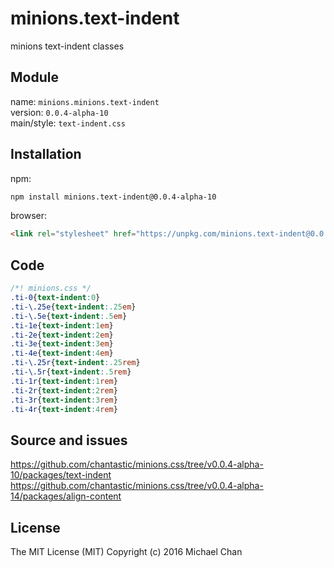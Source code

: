 # minions.text-indent
minions text-indent classes

## Module
name: `minions.minions.text-indent`  
version: `0.0.4-alpha-10`  
main/style: `text-indent.css`  

## Installation
npm:
```bash
npm install minions.text-indent@0.0.4-alpha-10
```

browser:
```html
<link rel="stylesheet" href="https://unpkg.com/minions.text-indent@0.0.4-alpha-10" />
```

## Code
```css
/*! minions.css */
.ti-0{text-indent:0}
.ti-\.25e{text-indent:.25em}
.ti-\.5e{text-indent:.5em}
.ti-1e{text-indent:1em}
.ti-2e{text-indent:2em}
.ti-3e{text-indent:3em}
.ti-4e{text-indent:4em}
.ti-\.25r{text-indent:.25rem}
.ti-\.5r{text-indent:.5rem}
.ti-1r{text-indent:1rem}
.ti-2r{text-indent:2rem}
.ti-3r{text-indent:3rem}
.ti-4r{text-indent:4rem}

```

## Source and issues

https://github.com/chantastic/minions.css/tree/v0.0.4-alpha-10/packages/text-indent
https://github.com/chantastic/minions.css/tree/v0.0.4-alpha-14/packages/align-content

## License

The MIT License (MIT)
Copyright (c) 2016 Michael Chan